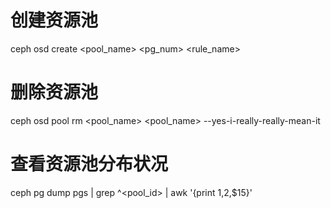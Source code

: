 # 创建资源池
ceph osd create <pool_name> <pg_num> <rule_name>
# 删除资源池
ceph osd pool rm <pool_name> <pool_name> --yes-i-really-really-mean-it 
# 查看资源池分布状况
ceph pg dump pgs | grep ^<pool_id> | awk '{print $1,$2,$15}'
